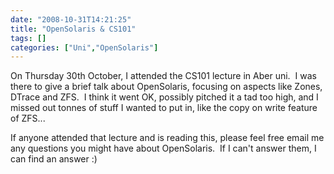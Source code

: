 ```yaml
---
date: "2008-10-31T14:21:25"
title: "OpenSolaris & CS101"
tags: []
categories: ["Uni","OpenSolaris"]
---
```


On Thursday 30th October, I attended the CS101 lecture in Aber uni.  I was there to give a brief talk about OpenSolaris, focusing on aspects like Zones, DTrace and ZFS.  I think it went OK, possibly pitched it a tad too high, and I missed out tonnes of stuff I wanted to put in, like the copy on write feature of ZFS...

If anyone attended that lecture and is reading this, please feel free email me any questions you might have about OpenSolaris.  If I can't answer them, I can find an answer :)

